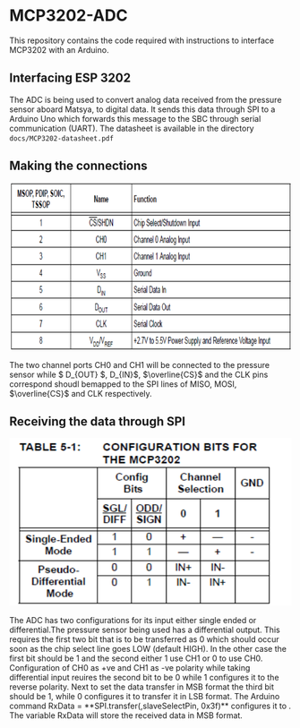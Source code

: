 # MCP3202-ADC
This repository contains the code required with instructions to interface MCP3202 with an Arduino.

## Interfacing ESP 3202 
The ADC is being used to convert analog data received from the pressure sensor aboard Matsya, to digital data. It sends this data through SPI 
to a Arduino Uno which forwards this message to the SBC through serial communication (UART). The datasheet is available in the directory `docs/MCP3202-datasheet.pdf`

## Making the connections
<p align="center">
  <img 
    width="600"
    height="300"
    src="https://github.com/borlaugg/MCP3202-ADC/blob/46203b452ba05923a22b74a7c747723d60139d57/docs/Portmap.png"
  >
</p>
The two channel ports CH0 and CH1 will be connected to the pressure sensor while $ D_{OUT} $, D_{IN}$, $\overline{CS}$ and the CLK pins correspond shoudl bemapped to the SPI lines of MISO, MOSI, $\overline{CS}$ and CLK respectively. 

## Receiving the data through SPI
<p align="center">
  <img 
    width="600"
    height="300"
    src="https://github.com/borlaugg/MCP3202-ADC/blob/46203b452ba05923a22b74a7c747723d60139d57/docs/Bitconfig.png"
  >
</p>
The ADC has two configurations for its input either single ended or differential.The pressure sensor being used has a differential output. This requires the first two bit that is to be transferred as 0 which should occur soon as the chip select line goes LOW (default HIGH). In the other case the first bit should be 1 and the second either 1 use CH1 or 0 to use CH0. Configuration of CH0 as +ve and CH1 as -ve polarity while taking differential input reuires the second bit to be 0 while 1 configures it to the reverse polarity. Next to set the data transfer in MSB format the third bit should be 1, while 0 configures it to transfer it in LSB format.
The Arduino command RxData = **SPI.transfer(,slaveSelectPin, 0x3f)** configures it to . The variable RxData will store the received data in MSB format. 
